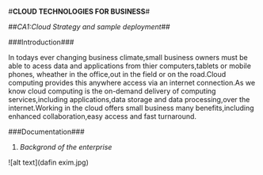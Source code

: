 #**CLOUD TECHNOLOGIES FOR BUSINESS**#

##*CA1:Cloud Strategy and sample deployment*##

###Introduction###

In todays ever changing business climate,small business owners must be able to acess data and applications from thier computers,tablets or mobile phones,
wheather in the office,out in the field or on the road.Cloud computing provides this  anywhere access via an internet connection.As we know cloud computing
is the on-demand delivery of computing services,including applications,data storage and data processing,over the internet.Working in the cloud offers small 
business many benefits,including enhanced collaboration,easy access and fast turnaround. 

###Documentation###

1. *Backgrond of the enterprise*


![alt text](dafin exim.jpg)